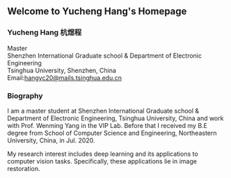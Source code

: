 ## Welcome to Yucheng Hang's Homepage

### Yucheng Hang 杭煜程
Master  
Shenzhen International Graduate school & Department of Electronic Engineering  
Tsinghua University, Shenzhen, China  
Email:hangyc20@mails.tsinghua.edu.cn

### Biography
I am a master student at Shenzhen International Graduate school & Department of Electronic Engineering, Tsinghua University, China and work with Prof. Wenming Yang in the VIP Lab. Before that I received my B.E degree from School of Computer Science and Engineering, Northeastern University, China, in Jul. 2020.

My research interest includes deep learning and its applications to computer vision tasks. Specifically, these applications lie in image restoration.
